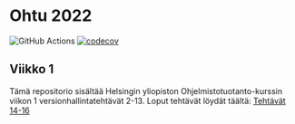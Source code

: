 # Ohtu 2022
![GitHub Actions](https://github.com/ojanenmarianna/ohtu-2022-viikko1/workflows/CI/badge.svg)
[![codecov](https://codecov.io/gh/ojanenmarianna/ohtu-2022-viikko1/branch/main/graph/badge.svg?token=T2aLuiwMUD)](https://codecov.io/gh/ojanenmarianna/ohtu-2022-viikko1) 

## Viikko 1
Tämä repositorio sisältää Helsingin yliopiston Ohjelmistotuotanto-kurssin viikon 1 versionhallintatehtävät 2-13.
Loput tehtävät löydät täältä: 
[Tehtävät 14-16](https://github.com/ojanenmarianna/ohtu-2022)



